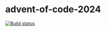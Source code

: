 # advent-of-code-2024 #

<p>
  <a href="https://github.com/stubillwhite/advent-of-code-2024-python"><img alt="Build status" src="https://github.com/stubillwhite/advent-of-code-2024-python/workflows/build-and-test/badge.svg"></a>
</p>

